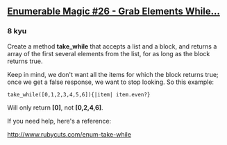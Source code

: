 <h2><a href=https://www.codewars.com/kata/545aff1885166a1d9400120b/train/ruby target="_blank">Enumerable Magic #26 - Grab Elements While...</a></h2><h3>8 kyu</h3><p>Create a method <strong>take_while</strong> that accepts a list and a block, and returns a array of the first several elements from the list, for as long as the block returns true.</p><p>Keep in mind, we don't want all the items for which the block returns true; once we get a false response, we want to stop looking. So this example:</p><pre><code>take_while([0,1,2,3,4,5,6]){|item| item.even?}</code></pre><p>Will only return <strong>[0]</strong>, not <strong>[0,2,4,6]</strong>.</p><p>If you need help, here's a reference:</p><p><a href="http://www.rubycuts.com/enum-take-while" data-turbolinks="false" target="_blank">http://www.rubycuts.com/enum-take-while</a></p>
